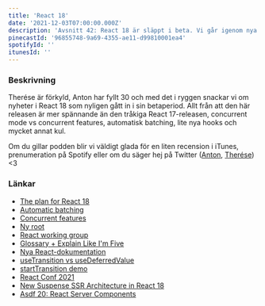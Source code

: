 ```yaml
---
title: 'React 18'
date: '2021-12-03T07:00:00.000Z'
description: 'Avsnitt 42: React 18 är släppt i beta. Vi går igenom nya features såsom concurrency, batchning, nya hooks och mycket mer.'
pinecastId: '96855748-9a69-4355-ae11-d99810001ea4'
spotifyId: ''
itunesId: ''
---
```


### Beskrivning

Therése är förkyld, Anton har fyllt 30 och med det i ryggen snackar vi om nyheter i React 18 som nyligen gått in i sin betaperiod. Allt från att den här releasen är mer spännande än den tråkiga React 17-releasen, concurrent mode vs concurrent features, automatisk batching, lite nya hooks och mycket annat kul.

Om du gillar podden blir vi väldigt glada för en liten recension i iTunes, prenumeration på Spotify eller om du säger hej på Twitter ([Anton](https://twitter.com/Awnton), [Therése](https://twitter.com/tkomstadius)) <3

### Länkar

- [The plan for React 18](https://reactjs.org/blog/2021/06/08/the-plan-for-react-18.html)
- [Automatic batching](https://github.com/reactwg/react-18/discussions/21)
- [Concurrent features](https://github.com/reactwg/react-18/discussions/64)
- [Ny root](https://github.com/reactwg/react-18/discussions/5)
- [React working group](https://github.com/reactwg/react-18)
- [Glossary + Explain Like I'm Five](https://github.com/reactwg/react-18/discussions/46)
- [Nya React-dokumentation](https://beta.reactjs.org)
- [useTransition vs useDeferredValue](https://github.com/reactwg/react-18/discussions/100)
- [startTransition demo](https://github.com/reactwg/react-18/discussions/65)
- [React Conf 2021](https://conf.reactjs.org)
- [New Suspense SSR Architecture in React 18](https://github.com/reactwg/react-18/discussions/37)
- [Asdf 20: React Server Components](https://asdf.pizza/20-react-teamets-julklapp-server-components/)
